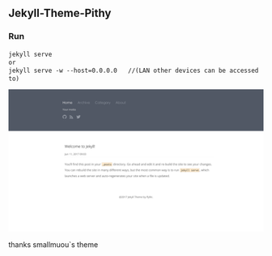 ## Jekyll-Theme-Pithy

### Run
```shell
jekyll serve
or
jekyll serve -w --host=0.0.0.0   //(LAN other devices can be accessed to)
```

![image](https://raw.githubusercontent.com/flyfei/Jekyll-Theme-Pithy/master/images/Jekyll-Theme-Pithy.png)

thanks smallmuou`s theme
